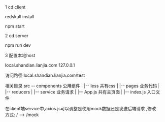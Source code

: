 1 cd client

redskull install

npm start

2 cd server

npm run dev

3 配置本地host

local.shandian.lianjia.com 127.0.0.1

访问路径 local.shandian.lianjia.com/test

相关目录 src -- components 公用组件 | |-- less 共有css | |-- pages 业务代码 | |-- reducers | |-- service 业务请求 | |-- App.js 共有主页面 | |-- index.js 入口文件

在client端service中,axios.js可以调整是使用mock数据还是发送后端请求 ,修改方式: / --> /mock